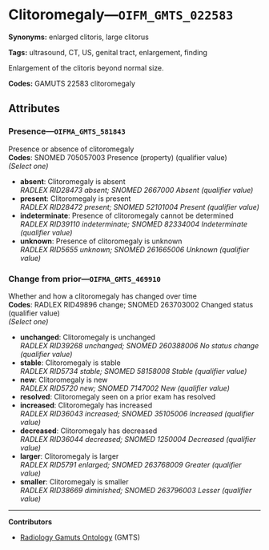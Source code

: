 # Clitoromegaly—`OIFM_GMTS_022583`

**Synonyms:** enlarged clitoris, large clitorus

**Tags:** ultrasound, CT, US, genital tract, enlargement, finding

Enlargement of the clitoris beyond normal size.

**Codes:** GAMUTS 22583 clitoromegaly

## Attributes

### Presence—`OIFMA_GMTS_581843`

Presence or absence of clitoromegaly  
**Codes**: SNOMED 705057003 Presence (property) (qualifier value)  
*(Select one)*

- **absent**: Clitoromegaly is absent  
_RADLEX RID28473 absent; SNOMED 2667000 Absent (qualifier value)_
- **present**: Clitoromegaly is present  
_RADLEX RID28472 present; SNOMED 52101004 Present (qualifier value)_
- **indeterminate**: Presence of clitoromegaly cannot be determined  
_RADLEX RID39110 indeterminate; SNOMED 82334004 Indeterminate (qualifier value)_
- **unknown**: Presence of clitoromegaly is unknown  
_RADLEX RID5655 unknown; SNOMED 261665006 Unknown (qualifier value)_

### Change from prior—`OIFMA_GMTS_469910`

Whether and how a clitoromegaly has changed over time  
**Codes**: RADLEX RID49896 change; SNOMED 263703002 Changed status (qualifier value)  
*(Select one)*

- **unchanged**: Clitoromegaly is unchanged  
_RADLEX RID39268 unchanged; SNOMED 260388006 No status change (qualifier value)_
- **stable**: Clitoromegaly is stable  
_RADLEX RID5734 stable; SNOMED 58158008 Stable (qualifier value)_
- **new**: Clitoromegaly is new  
_RADLEX RID5720 new; SNOMED 7147002 New (qualifier value)_
- **resolved**: Clitoromegaly seen on a prior exam has resolved  
- **increased**: Clitoromegaly has increased  
_RADLEX RID36043 increased; SNOMED 35105006 Increased (qualifier value)_
- **decreased**: Clitoromegaly has decreased  
_RADLEX RID36044 decreased; SNOMED 1250004 Decreased (qualifier value)_
- **larger**: Clitoromegaly is larger  
_RADLEX RID5791 enlarged; SNOMED 263768009 Greater (qualifier value)_
- **smaller**: Clitoromegaly is smaller  
_RADLEX RID38669 diminished; SNOMED 263796003 Lesser (qualifier value)_

---

**Contributors**

- [Radiology Gamuts Ontology](https://gamuts.net/) (GMTS)